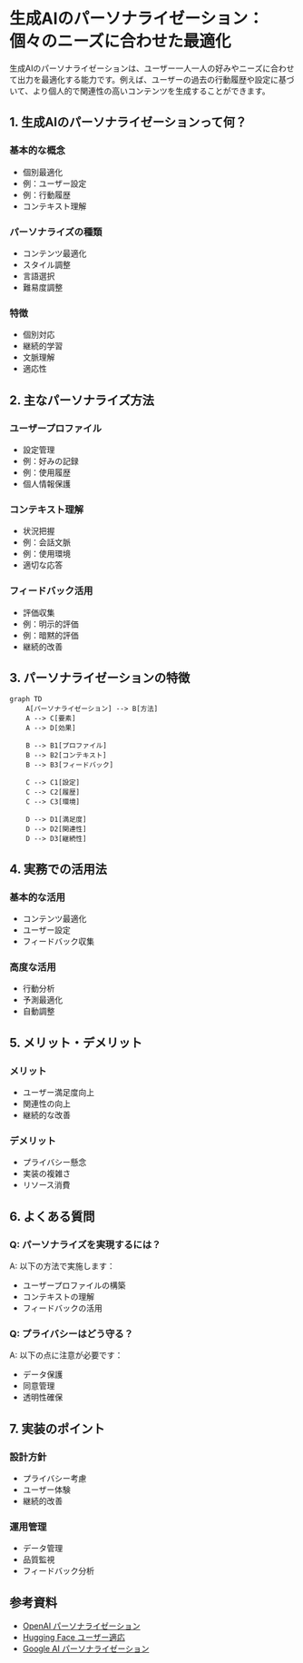# 生成AIのパーソナライゼーション：個々のニーズに合わせた最適化

生成AIのパーソナライゼーションは、ユーザー一人一人の好みやニーズに合わせて出力を最適化する能力です。例えば、ユーザーの過去の行動履歴や設定に基づいて、より個人的で関連性の高いコンテンツを生成することができます。

## 1. 生成AIのパーソナライゼーションって何？

### 基本的な概念
- 個別最適化
- 例：ユーザー設定
- 例：行動履歴
- コンテキスト理解

### パーソナライズの種類
- コンテンツ最適化
- スタイル調整
- 言語選択
- 難易度調整

### 特徴
- 個別対応
- 継続的学習
- 文脈理解
- 適応性

## 2. 主なパーソナライズ方法

### ユーザープロファイル
- 設定管理
- 例：好みの記録
- 例：使用履歴
- 個人情報保護

### コンテキスト理解
- 状況把握
- 例：会話文脈
- 例：使用環境
- 適切な応答

### フィードバック活用
- 評価収集
- 例：明示的評価
- 例：暗黙的評価
- 継続的改善

## 3. パーソナライゼーションの特徴

```mermaid
graph TD
    A[パーソナライゼーション] --> B[方法]
    A --> C[要素]
    A --> D[効果]
    
    B --> B1[プロファイル]
    B --> B2[コンテキスト]
    B --> B3[フィードバック]
    
    C --> C1[設定]
    C --> C2[履歴]
    C --> C3[環境]
    
    D --> D1[満足度]
    D --> D2[関連性]
    D --> D3[継続性]
```

## 4. 実務での活用法

### 基本的な活用
- コンテンツ最適化
- ユーザー設定
- フィードバック収集

### 高度な活用
- 行動分析
- 予測最適化
- 自動調整

## 5. メリット・デメリット

### メリット
- ユーザー満足度向上
- 関連性の向上
- 継続的な改善

### デメリット
- プライバシー懸念
- 実装の複雑さ
- リソース消費

## 6. よくある質問

### Q: パーソナライズを実現するには？
A: 以下の方法で実施します：
- ユーザープロファイルの構築
- コンテキストの理解
- フィードバックの活用

### Q: プライバシーはどう守る？
A: 以下の点に注意が必要です：
- データ保護
- 同意管理
- 透明性確保

## 7. 実装のポイント

### 設計方針
- プライバシー考慮
- ユーザー体験
- 継続的改善

### 運用管理
- データ管理
- 品質監視
- フィードバック分析

## 参考資料

- [OpenAI パーソナライゼーション](https://platform.openai.com/docs/guides/personalization)
- [Hugging Face ユーザー適応](https://huggingface.co/docs/transformers/custom_models)
- [Google AI パーソナライゼーション](https://ai.google/research/) 
